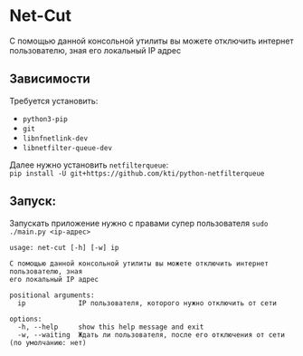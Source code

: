 # Net-Cut
С помощью данной консольной утилиты вы можете отключить интернет пользователю, зная его локальный IP адрес

## Зависимости
Требуется установить:
- `python3-pip` 
- `git`
- `libnfnetlink-dev`
- `libnetfilter-queue-dev`

Далее нужно установить `netfilterqueue`:<br>
`pip install -U git+https://github.com/kti/python-netfilterqueue`

## Запуск:
Запускать приложение нужно с правами супер пользователя
`sudo ./main.py <ip-адрес>`

```
usage: net-cut [-h] [-w] ip

С помощью данной консольной утилиты вы можете отключить интернет пользователю, зная
его локальный IP адрес

positional arguments:
  ip             IP пользователя, которого нужно отключить от сети

options:
  -h, --help     show this help message and exit
  -w, --waiting  Ждать ли пользователя, после его отключения от сети (по умолчанию: нет)
```